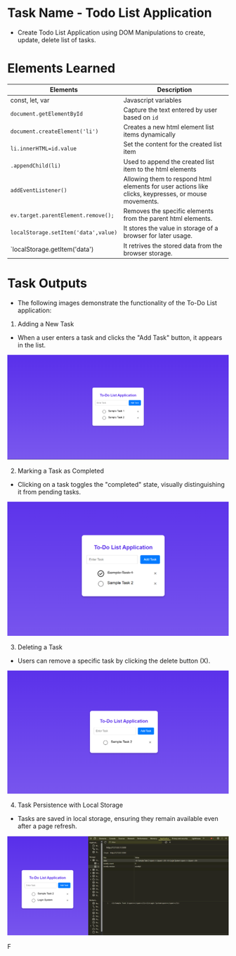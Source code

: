 # Task Name - Todo List Application

- Create Todo List Application using DOM Manipulations to create, update, delete list of tasks.

# Elements Learned

| Elements                             | Description                                                                                          |
| ------------------------------------ | ---------------------------------------------------------------------------------------------------- |
| const, let, var                      | Javascript variables                                                                                 |
| `document.getElementById`            | Capture the text entered by user based on `id`                                                       |
| `document.createElement('li')`       | Creates a new html element list items dynamically                                                    |
| `li.innerHTML=id.value`              | Set the content for the created list item                                                            |
| `.appendChild(li)`                   | Used to append the created list item to the html elements                                            |
| `addEventListener()`                 | Allowing them to respond html elements for user actions like clicks, keypresses, or mouse movements. |
| `ev.target.parentElement.remove();`  | Removes the specific elements from the parent html elements.                                         |
| `localStorage.setItem('data',value)` | It stores the value in storage of a browser for later usage.                                         |
| `localStorage.getItem('data')        | It retrives the stored data from the browser storage.                                                |


# Task Outputs

- The following images demonstrate the functionality of the To-Do List application:

1. Adding a New Task
- When a user enters a task and clicks the "Add Task" button, it appears in the list.

![To-DO-App-ADD](./assets/img1.png)

2. Marking a Task as Completed
- Clicking on a task toggles the "completed" state, visually distinguishing it from pending tasks.

![To-DO-App-MARK](./assets/img2.png)

3. Deleting a Task
- Users can remove a specific task by clicking the delete button (X).

![To-DO-App-MARK](./assets/img3.png)

4. Task Persistence with Local Storage
- Tasks are saved in local storage, ensuring they remain available even after a page refresh.

![To-DO-App-MARK](./assets/img4.png)

F
